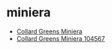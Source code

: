 # miniera

 * [Collard Greens Miniera](../../index/c/collard-greens-miniera-104567.json)
 * [Collard Greens Miniera 104567](../../index/c/collard-greens-miniera-104567.json)
